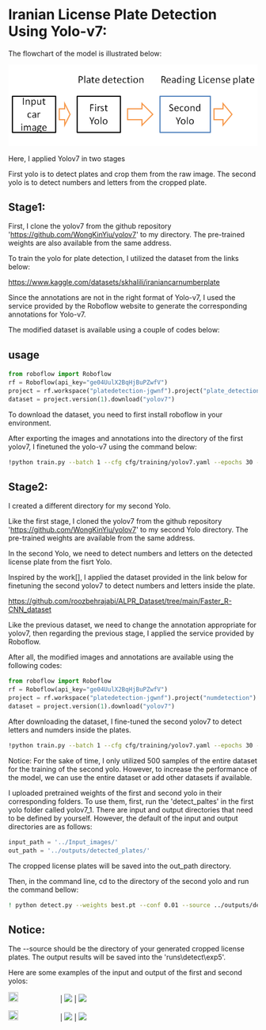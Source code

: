 

# Iranian License Plate Detection Using Yolo-v7:



The flowchart of the model is illustrated below:

![My Image](flowchart.PNG)

Here, I applied Yolov7 in two stages

First yolo is to detect plates and crop them from the raw image.
The second yolo is to detect numbers and letters from the cropped plate.

## Stage1:

First, I clone the yolov7 from the github repository 'https://github.com/WongKinYiu/yolov7' to my directory. The pre-trained weights are also available from the same address. 

To train the yolo for plate detection, I utilized the dataset from the links below:

https://www.kaggle.com/datasets/skhalili/iraniancarnumberplate

Since the annotations are not in the right format of Yolo-v7, I used the service provided by the Roboflow website to generate the corresponding annotations for Yolo-v7.

The modified dataset is available using a couple of codes below:

## usage
```python
from roboflow import Roboflow  
rf = Roboflow(api_key="ge04UulX2BqHjBuPZwfV")   
project = rf.workspace("platedetection-jgwnf").project("plate_detection-6e2ul")   
dataset = project.version(1).download("yolov7") 
```

To download the dataset, you need to first install roboflow in your environment.

After exporting the images and annotations into the directory of the first yolov7, I finetuned the yolo-v7 using the command below:

```bash
!python train.py --batch 1 --cfg cfg/training/yolov7.yaml --epochs 30 --data you-data-path/data.yaml --weights 'yolov7.pt' --device 0 

```

## Stage2:

I created a different directory for my second Yolo.

Like the first stage, I cloned the yolov7 from the github repository 'https://github.com/WongKinYiu/yolov7' to my second  Yolo directory. The pre-trained weights are available from the same address. 

In the second Yolo, we need to detect numbers and letters on the detected license plate from the fisrt Yolo.

Inspired by the work[], I applied the dataset provided in the link below for finetuning the second yolov7 to detect numbers and letters inside the plate.

https://github.com/roozbehrajabi/ALPR_Dataset/tree/main/Faster_R-CNN_dataset

Like the previous dataset, we need to change the annotation appropriate for yolov7, then regarding the previous stage, I applied the service provided by Roboflow.

After all, the modified images and annotations are available using the following codes:

```python
from roboflow import Roboflow 
rf = Roboflow(api_key="ge04UulX2BqHjBuPZwfV") 
project = rf.workspace("platedetection-jgwnf").project("numdetection")   
dataset = project.version(1).download("yolov7")  
```

After downloading the dataset, I fine-tuned the second yolov7 to detect letters and numders inside the plates.
```bash
!python train.py --batch 1 --cfg cfg/training/yolov7.yaml --epochs 30 --data ../numdetectiondata/data.yaml --weights 'yolov7.pt' --device 0 
```

Notice: For the sake of time, I only utilized 500 samples of the entire dataset for the training of the second yolo. However, to increase the performance of the model, we can use the entire dataset or add other datasets if available.

I uploaded pretrained weights of the first and second yolo in their corresponding folders. To use them, first, run the 'detect_paltes' in the first yolo folder called yolov7_1. 
There are input and output directories that need to be defined by yourself. However, the default of the input and output directories are as follows:

```python
input_path = '../Input_images/'
out_path = '../outputs/detected_plates/'
```
The cropped license plates will be saved into the out_path directory.

Then, in the command line, cd to the directory of the second yolo and run the command bellow:

```bash
! python detect.py --weights best.pt --conf 0.01 --source ../outputs/detected_plates
```
## Notice: 
The --source should be the directory of your generated cropped license plates. The output results will be saved into the 'runs\detect\exp5\'.


Here are some examples of the input and output of the first and second yolos:



<img src="https://github.com/MoAKgit/Iranian-License-Plate-Detection/blob/master/imges/car1.jpg" width=20% height=20%> | <img src="https://github.com/MoAKgit/Iranian-License-Plate-Detection/blob/master/imges/car1_plate.jpg"> | <img src="https://github.com/MoAKgit/Iranian-License-Plate-Detection/blob/master/imges/plate_1.jpg"> 


<img src="https://github.com/MoAKgit/Iranian-License-Plate-Detection/blob/master/imges/car2.jpg" width=20% height=20%> | <img src="https://github.com/MoAKgit/Iranian-License-Plate-Detection/blob/master/imges/cra2_plate.jpg"> | <img src="https://github.com/MoAKgit/Iranian-License-Plate-Detection/blob/master/imges/plate_4.jpg"> 


